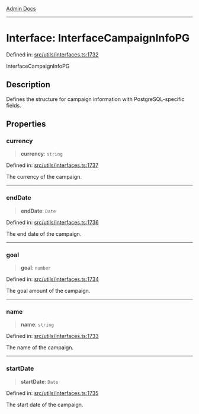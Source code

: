 [Admin Docs](/)

***

# Interface: InterfaceCampaignInfoPG

Defined in: [src/utils/interfaces.ts:1732](https://github.com/PalisadoesFoundation/talawa-admin/blob/main/src/utils/interfaces.ts#L1732)

InterfaceCampaignInfoPG

## Description

Defines the structure for campaign information with PostgreSQL-specific fields.

## Properties

### currency

> **currency**: `string`

Defined in: [src/utils/interfaces.ts:1737](https://github.com/PalisadoesFoundation/talawa-admin/blob/main/src/utils/interfaces.ts#L1737)

The currency of the campaign.

***

### endDate

> **endDate**: `Date`

Defined in: [src/utils/interfaces.ts:1736](https://github.com/PalisadoesFoundation/talawa-admin/blob/main/src/utils/interfaces.ts#L1736)

The end date of the campaign.

***

### goal

> **goal**: `number`

Defined in: [src/utils/interfaces.ts:1734](https://github.com/PalisadoesFoundation/talawa-admin/blob/main/src/utils/interfaces.ts#L1734)

The goal amount of the campaign.

***

### name

> **name**: `string`

Defined in: [src/utils/interfaces.ts:1733](https://github.com/PalisadoesFoundation/talawa-admin/blob/main/src/utils/interfaces.ts#L1733)

The name of the campaign.

***

### startDate

> **startDate**: `Date`

Defined in: [src/utils/interfaces.ts:1735](https://github.com/PalisadoesFoundation/talawa-admin/blob/main/src/utils/interfaces.ts#L1735)

The start date of the campaign.
